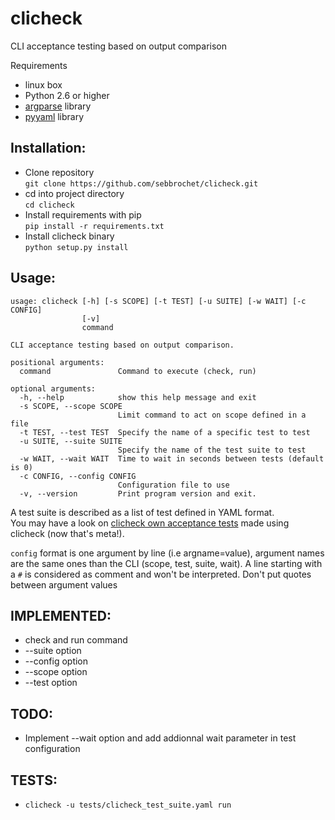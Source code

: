 clicheck
========

CLI acceptance testing based on output comparison

Requirements
* linux box
* Python 2.6 or higher
* [argparse](https://docs.python.org/3/library/argparse.html) library
* [pyyaml](http://pyyaml.org/) library

Installation:
-------------
* Clone repository    
`git clone https://github.com/sebbrochet/clicheck.git`
* cd into project directory    
`cd clicheck`
* Install requirements with pip    
`pip install -r requirements.txt`
* Install clicheck binary    
`python setup.py install`

Usage:
------

```
usage: clicheck [-h] [-s SCOPE] [-t TEST] [-u SUITE] [-w WAIT] [-c CONFIG]
                [-v]
                command

CLI acceptance testing based on output comparison.

positional arguments:
  command               Command to execute (check, run)

optional arguments:
  -h, --help            show this help message and exit
  -s SCOPE, --scope SCOPE
                        Limit command to act on scope defined in a file
  -t TEST, --test TEST  Specify the name of a specific test to test
  -u SUITE, --suite SUITE
                        Specify the name of the test suite to test
  -w WAIT, --wait WAIT  Time to wait in seconds between tests (default is 0)
  -c CONFIG, --config CONFIG
                        Configuration file to use
  -v, --version         Print program version and exit.
```

A test suite is described as a list of test defined in YAML format.    
You may have a look on [clicheck own acceptance tests](https://github.com/sebbrochet/clicheck/blob/master/tests/clicheck_test_suite.yaml) made using clicheck (now that's meta!).    

`config` format is one argument by line (i.e argname=value), argument names are the same ones than the CLI (scope, test, suite, wait).
A line starting with a `#` is considered as comment and won't be interpreted.
Don't put quotes between argument values

IMPLEMENTED:
------
* check and run command
* --suite option
* --config option
* --scope option
* --test option

TODO:
------
* Implement --wait option and add addionnal wait parameter in test configuration

TESTS:
------
* `clicheck -u tests/clicheck_test_suite.yaml run`
